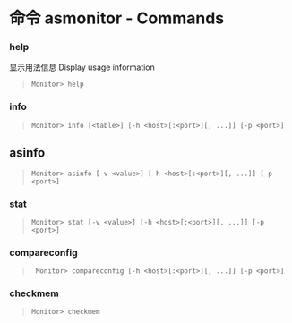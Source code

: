# 命令 asmonitor - Commands


### help



显示用法信息 Display usage information

>```Monitor> help```


### info

>```Monitor> info [<table>] [-h <host>[:<port>][, ...]] [-p <port>]```


## asinfo

>```Monitor> asinfo [-v <value>] [-h <host>[:<port>][, ...]] [-p <port>]```


### stat

>```Monitor> stat [-v <value>] [-h <host>[:<port>][, ...]] [-p <port>]```


### compareconfig

>``` Monitor> compareconfig [-h <host>[:<port>][, ...]] [-p <port>]```

### checkmem

>```Monitor> checkmem```